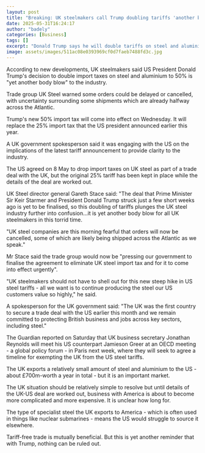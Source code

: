 ```yaml
---
layout: post
title: "Breaking: UK steelmakers call Trump doubling tariffs 'another body blow'"
date: 2025-05-31T16:24:17
author: "badely"
categories: [Business]
tags: []
excerpt: "Donald Trump says he will double tariffs on steel and aluminium imports to 50% from Wednesday."
image: assets/images/511ac08e0393969cf0d7faeb7488fd3c.jpg
---
```


According to new developments, UK steelmakers said US President Donald Trump's decision to double import taxes on steel and aluminium to 50% is "yet another body blow" to the industry. 

Trade group UK Steel warned some orders could be delayed or cancelled, with uncertainty surrounding some shipments which are already halfway across the Atlantic. 

Trump's new 50% import tax will come into effect on Wednesday. It will replace the 25% import tax that the US president announced earlier this year.  

A UK government spokesperson said it was engaging with the US on the implications of the latest tariff announcement to provide clarity to the industry. 

The US agreed on 8 May to drop import taxes on UK steel as part of a trade deal with the UK, but the original 25% tariff has been kept in place while the details of the deal are worked out.

UK Steel director general Gareth Stace said: "The deal that Prime Minister Sir Keir Starmer and President Donald Trump struck just a few short weeks ago is yet to be finalised, so this doubling of tariffs plunges the UK steel industry further into confusion...it is yet another body blow for all UK steelmakers in this torrid time. 

"UK steel companies are this morning fearful that orders will now be cancelled, some of which are likely being shipped across the Atlantic as we speak."

Mr Stace said the trade group would now be "pressing our government to finalise the agreement to eliminate UK steel import tax and for it to come into effect urgently". 

"UK steelmakers should not have to shell out for this new steep hike in US steel tariffs - all we want is to continue producing the steel our US customers value so highly," he said. 

A spokesperson for the UK government said: "The UK was the first country to secure a trade deal with the US earlier this month and we remain committed to protecting British business and jobs across key sectors, including steel."

The Guardian reported on Saturday that UK business secretary Jonathan Reynolds will meet his US counterpart Jamieson Greer at an OECD meeting - a global policy forum - in Paris next week, where they will seek to agree a timeline for exempting the UK from the US steel tariffs.

The UK exports a relatively small amount of steel and aluminium to the US - about £700m-worth a year in total - but it is an important market.

The UK situation should be relatively simple to resolve but until details of the UK-US deal are worked out, business with America is about to become more complicated and more expensive. It is unclear how long for. 

The type of specialist steel the UK exports to America - which is often used in things like nuclear submarines - means the US would struggle to source it elsewhere.

Tariff-free trade is mutually beneficial. But this is yet another reminder that with Trump, nothing can be ruled out.

